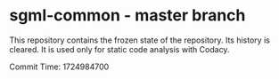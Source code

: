 # sgml-common - master branch

This repository contains the frozen state of the repository.
Its history is cleared. It is used only for static code
analysis with Codacy.

Commit Time: 1724984700